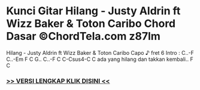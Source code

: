 
 # Kunci Gitar Hilang - Justy Aldrin ft Wizz Baker & Toton Caribo Chord Dasar ©ChordTela.com z87lm


Hilang - Justy Aldrin ft Wizz Baker & Toton Caribo Capo ♪ fret 6 Intro : C..-F C..-Em F C G.. C..-F C C-Csus4-C C ada yang hilang dan takkan kembali.. F C

###  <a href="https://shortlighzx.web.app?sq=Kunci Gitar Hilang - Justy Aldrin ft Wizz Baker & Toton Caribo Chord Dasar ©ChordTela.com"> >> VERSI LENGKAP KLIK DISINI << </a>
